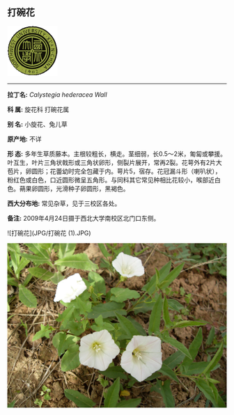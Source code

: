 ## 打碗花

![西北大学校园网络植物志](JPG/nwu.gif)

---

**拉丁名:**  _Calystegia hederacea Wall_

**科 属:** 旋花科 打碗花属

**别 名:** 小旋花、兔儿草

**原产地:** 不详

**形  态:** 多年生草质藤本。主根较粗长，横走。茎细弱，长0.5～2米，匍匐或攀援。叶互生，叶片三角状戟形或三角状卵形，侧裂片展开，常再2裂。花萼外有2片大苞片，卵圆形；花蕾幼时完全包藏于内。萼片5，宿存。花冠漏斗形（喇叭状），粉红色或白色，口近圆形微呈五角形。与同科其它常见种相比花较小，喉部近白色。蒴果卵圆形，光滑种子卵圆形，黑褐色。

**西大分布地:** 常见杂草，见于三校区各处。

**备注:** 2009年4月24日摄于西北大学南校区北门口东侧。　

![打碗花](JPG/打碗花 (1).JPG) 

![打碗花](JPG/打碗花.JPG) 

